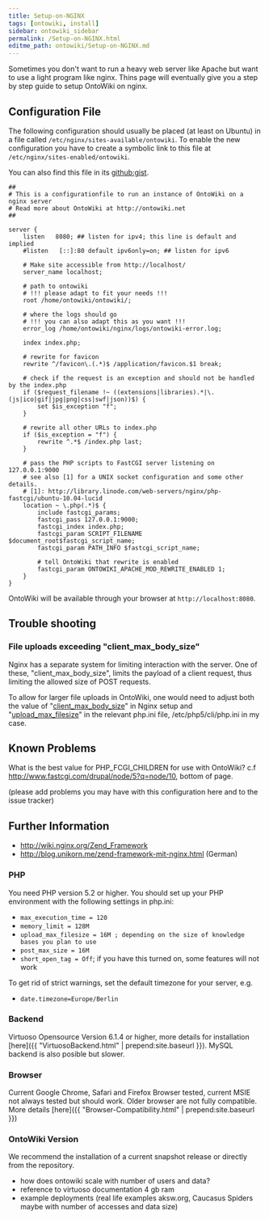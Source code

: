 ```yaml
---
title: Setup-on-NGINX
tags: [ontowiki, install]
sidebar: ontowiki_sidebar
permalink: /Setup-on-NGINX.html
editme_path: ontowiki/Setup-on-NGINX.md
---
```

Sometimes you don't want to run a heavy web server like Apache but want to use a light program like nginx. Thins page will eventually give you a step by step guide to setup OntoWiki on nginx.

## Configuration File
The following configuration should usually be placed (at least on Ubuntu) in a file called `/etc/nginx/sites-available/ontowiki`. To enable the new configuration you have to create a symbolic link to this file at `/etc/nginx/sites-enabled/ontowiki`.

You can also find this file in its [github:gist](https://gist.github.com/3739707).

    ##
    # This is a configurationfile to run an instance of OntoWiki on a nginx server
    # Read more about OntoWiki at http://ontowiki.net
    ##
    
    server {
        listen   8080; ## listen for ipv4; this line is default and implied
        #listen   [::]:80 default ipv6only=on; ## listen for ipv6
    
        # Make site accessible from http://localhost/
        server_name localhost;
    
        # path to ontowiki
        # !!! please adapt to fit your needs !!!
        root /home/ontowiki/ontowiki/;
    
        # where the logs should go
        # !!! you can also adapt this as you want !!!
        error_log /home/ontowiki/nginx/logs/ontowiki-error.log;
    
        index index.php;
    
        # rewrite for favicon
        rewrite ^/favicon\.(.*)$ /application/favicon.$1 break;
    
        # check if the request is an exception and should not be handled by the index.php
        if ($request_filename !~ ((extensions|libraries).*|\.(js|ico|gif|jpg|png|css|swf|json))$) {
            set $is_exception "f";
        }
    
        # rewrite all other URLs to index.php
        if ($is_exception = "f") {
            rewrite ^.*$ /index.php last;
        }
    
        # pass the PHP scripts to FastCGI server listening on 127.0.0.1:9000
        # see also [1] for a UNIX socket configuration and some other details.
        # [1]: http://library.linode.com/web-servers/nginx/php-fastcgi/ubuntu-10.04-lucid
        location ~ \.php(.*)$ {
            include fastcgi_params;
            fastcgi_pass 127.0.0.1:9000;
            fastcgi_index index.php;
            fastcgi_param SCRIPT_FILENAME $document_root$fastcgi_script_name;
            fastcgi_param PATH_INFO $fastcgi_script_name;
    
            # tell OntoWiki that rewrite is enabled
            fastcgi_param ONTOWIKI_APACHE_MOD_REWRITE_ENABLED 1;
        }
    }

OntoWiki will be available through your browser at `http://localhost:8080`.

## Trouble shooting

### File uploads exceeding "client_max_body_size"
Nginx has a separate system for limiting interaction with the server. One of these, "client_max_body_size", limits the payload of a client request, thus limiting the allowed size of POST requests.  

To allow for larger file uploads in OntoWiki, one would need to adjust both the value of "[client_max_body_size](http://wiki.nginx.org/HttpCoreModule#client_max_body_size)" in Nginx setup and "[upload_max_filesize](http://www.php.net/manual/ini.core.php#ini.upload-max-filesize)" in the relevant php.ini file, /etc/php5/cli/php.ini in my case.  

## Known Problems

What is the best value for PHP_FCGI_CHILDREN for use with OntoWiki?
c.f http://www.fastcgi.com/drupal/node/5?q=node/10, bottom of page.

(please add problems you may have with this configuration here and to the issue tracker)

## Further Information
* http://wiki.nginx.org/Zend_Framework
* http://blog.unikorn.me/zend-framework-mit-nginx.html (German)

### PHP
You need PHP version 5.2 or higher.
You should set up your PHP environment with the following settings in php.ini:
  * `max_execution_time = 120`
  * `memory_limit = 128M`
  * `upload_max_filesize = 16M ; depending on the size of knowledge bases you plan to use`
  * `post_max_size = 16M`
  * `short_open_tag = Off`; if you have this turned on, some features will not work

To get rid of strict warnings, set the default timezone for your server, e.g.
  * `date.timezone=Europe/Berlin`

### Backend
Virtuoso Opensource Version 6.1.4 or higher, more details for installation [here]({{ "VirtuosoBackend.html" | prepend:site.baseurl }}). MySQL backend is also posible but slower.

### Browser
Current Google Chrome, Safari and Firefox Browser tested, current MSIE not always tested but should work. Older browser are not fully compatible. More details [here]({{ "Browser-Compatibility.html" | prepend:site.baseurl }})

### OntoWiki Version
We recommend the installation of a current snapshot release or directly from the repository.

- how does ontowiki scale with number of users and data?
- reference to virtuoso documentation
4 gb ram
- example deployments (real life examples aksw.org, Caucasus Spiders maybe with number of accesses and data size)
<Setup>
